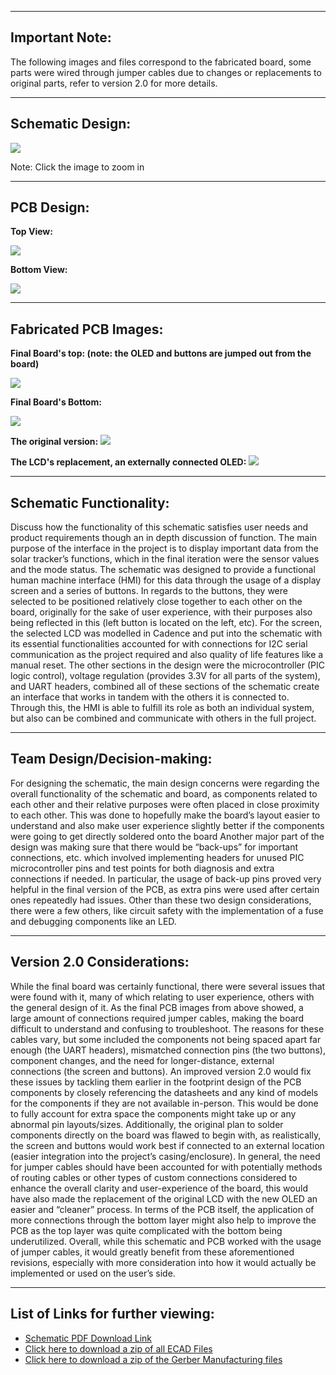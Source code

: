 
---
Important Note: 
---
The following images and files correspond to the fabricated board, some parts were wired through jumper cables due to changes or replacements to original parts, refer to version 2.0 for more details.

---
Schematic Design:
---
<img src="https://github.com/Rohan-Fernandez/Rohan-Fernandez.github.io/blob/main/Images/HMISchematicFinal.png?raw=true">


Note: Click the image to zoom in

---
PCB Design:
---
**Top View:** 

<img src="https://raw.githubusercontent.com/Rohan-Fernandez/Rohan-Fernandez.github.io/refs/heads/main/Images/HMIPCB_Top-modified.png">


**Bottom View:** 

<img src="https://raw.githubusercontent.com/Rohan-Fernandez/Rohan-Fernandez.github.io/refs/heads/main/Images/HMI_Bottom-modified.png">

---
Fabricated PCB Images:
---
**Final Board's top: (note: the OLED and buttons are jumped out from the board)**

<img src="https://github.com/Rohan-Fernandez/Rohan-Fernandez.github.io/blob/main/Images/BoardTOP.png?raw=true">


**Final Board's Bottom:**

<img src="https://github.com/Rohan-Fernandez/Rohan-Fernandez.github.io/blob/main/Images/FinalBoardBottom.jpg?raw=true">


**The original version:** 
<img src="https://github.com/Rohan-Fernandez/Rohan-Fernandez.github.io/blob/main/Images/OriginalBoardSoldered.jpg?raw=true">


**The LCD's replacement, an externally connected OLED:**
<img src="https://github.com/Rohan-Fernandez/Rohan-Fernandez.github.io/blob/main/Images/Board_JumpedOLED.jpg?raw=true">


---
Schematic Functionality:
---
Discuss how the functionality of this schematic satisfies user needs and product requirements though an in depth discussion of function.
The main purpose of the interface in the project is to display important data from the solar tracker’s functions, which in the final iteration were the sensor values and the mode status. The schematic was designed to provide a functional human machine interface (HMI) for this data through the usage of a display screen and a series of buttons. In regards to the buttons, they were selected to be positioned relatively close together to each other on the board, originally for the sake of user experience, with their purposes also being reflected in this (left button is located on the left, etc). For the screen, the selected LCD was modelled in Cadence and put into the schematic with its essential functionalities accounted for with connections for I2C serial communication as the project required and also quality of life features like a manual reset. The other sections in the design were the microcontroller (PIC logic control), voltage regulation (provides 3.3V for all parts of the system), and UART headers, combined all of these sections of the schematic create an interface that works in tandem with the others it is connected to. Through this, the HMI is able to fulfill its role as both an individual system, but also can be combined and communicate with others in the full project.

---
Team Design/Decision-making:
---
For designing the schematic, the main design concerns were regarding the overall functionality of the schematic and board, as components related to each other and their relative purposes were often placed in close proximity to each other. This was done to hopefully make the board’s layout easier to understand and also make user experience slightly better if the components were going to get directly soldered onto the board Another major part of the design was making sure that there would be “back-ups” for important connections, etc. which involved implementing headers for unused PIC microcontroller pins and test points for both diagnosis and extra connections if needed. In particular, the usage of back-up pins proved very helpful in the final version of the PCB, as extra pins were used after certain ones repeatedly had issues. Other than these two design considerations, there were a few others, like circuit safety with the implementation of a fuse and debugging components like an LED.

---
Version 2.0 Considerations: 
---
While the final board was certainly functional, there were several issues that were found with it, many of which relating to user experience, others with the general design of it. As the final PCB images from above showed, a large amount of connections required jumper cables, making the board difficult to understand and confusing to troubleshoot. The reasons for these cables vary, but some included the components not being spaced apart far enough (the UART headers), mismatched connection pins (the two buttons), component changes, and the need for longer-distance, external connections (the screen and buttons). An improved version 2.0 would fix these issues by tackling them earlier in the footprint design of the PCB components by closely referencing the datasheets and any kind of models for the components if they are not available in-person. This would be done to fully account for extra space the components might take up or any abnormal pin layouts/sizes. Additionally, the original plan to solder components directly on the board was flawed to begin with, as realistically, the screen and buttons would work best if connected to an external location (easier integration into the project’s casing/enclosure). In general, the need for jumper cables should have been accounted for with potentially methods of routing cables or other types of custom connections considered to enhance the overall clarity and user-experience of the board, this would have also made the replacement of the original LCD with the new OLED an easier and “cleaner” process. In terms of the PCB itself, the application of more connections through the bottom layer might also help to improve the PCB as the top layer was quite complicated with the bottom being underutilized. Overall, while this schematic and PCB worked with the usage of jumper cables, it would greatly benefit from these aforementioned revisions, especially with more consideration into how it would actually be implemented or used on the user’s side.

---
List of Links for further viewing: 
---
* [Schematic PDF Download Link](https://github.com/Rohan-Fernandez/Rohan-Fernandez.github.io/blob/main/Images/User_Interface_Schematic.pdf)
* [Click here to download a zip of all ECAD Files](https://github.com/Rohan-Fernandez/Rohan-Fernandez.github.io/raw/refs/heads/main/Images/UI%20Board%20and%20Schematic%20Files.zip)
* [Click here to download a zip of the Gerber Manufacturing files](https://github.com/Rohan-Fernandez/Rohan-Fernandez.github.io/raw/refs/heads/main/Images/RohanFernandez311.zip)
